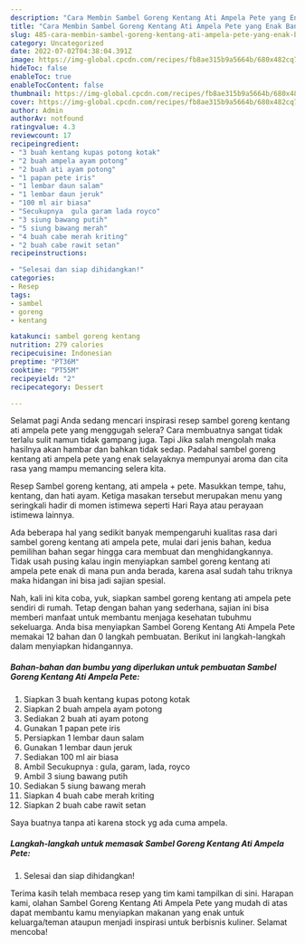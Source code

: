 ```yaml
---
description: "Cara Membin Sambel Goreng Kentang Ati Ampela Pete yang Enak Banget"
title: "Cara Membin Sambel Goreng Kentang Ati Ampela Pete yang Enak Banget"
slug: 485-cara-membin-sambel-goreng-kentang-ati-ampela-pete-yang-enak-banget
category: Uncategorized
date: 2022-07-02T04:38:04.391Z
image: https://img-global.cpcdn.com/recipes/fb8ae315b9a5664b/680x482cq70/sambel-goreng-kentang-ati-ampela-pete-foto-resep-utama.jpg
hideToc: false
enableToc: true
enableTocContent: false
thumbnail: https://img-global.cpcdn.com/recipes/fb8ae315b9a5664b/680x482cq70/sambel-goreng-kentang-ati-ampela-pete-foto-resep-utama.jpg
cover: https://img-global.cpcdn.com/recipes/fb8ae315b9a5664b/680x482cq70/sambel-goreng-kentang-ati-ampela-pete-foto-resep-utama.jpg
author: Admin
authorAv: notfound
ratingvalue: 4.3
reviewcount: 17
recipeingredient:
- "3 buah kentang kupas potong kotak"
- "2 buah ampela ayam potong"
- "2 buah ati ayam potong"
- "1 papan pete iris"
- "1 lembar daun salam"
- "1 lembar daun jeruk"
- "100 ml air biasa"
- "Secukupnya  gula garam lada royco"
- "3 siung bawang putih"
- "5 siung bawang merah"
- "4 buah cabe merah kriting"
- "2 buah cabe rawit setan"
recipeinstructions:

- "Selesai dan siap dihidangkan!"
categories:
- Resep
tags:
- sambel
- goreng
- kentang

katakunci: sambel goreng kentang 
nutrition: 279 calories
recipecuisine: Indonesian
preptime: "PT36M"
cooktime: "PT55M"
recipeyield: "2"
recipecategory: Dessert

---
```



Selamat pagi Anda sedang mencari inspirasi resep sambel goreng kentang ati ampela pete yang menggugah selera? Cara membuatnya sangat tidak terlalu sulit namun tidak gampang juga. Tapi Jika salah mengolah maka hasilnya akan hambar dan bahkan tidak sedap. Padahal sambel goreng kentang ati ampela pete yang enak selayaknya mempunyai aroma dan cita rasa yang mampu memancing selera kita.


Resep Sambel goreng kentang, ati ampela + pete. Masukkan tempe, tahu, kentang, dan hati ayam. Ketiga masakan tersebut merupakan menu yang seringkali hadir di momen istimewa seperti Hari Raya atau perayaan istimewa lainnya.

Ada beberapa hal yang sedikit banyak mempengaruhi kualitas rasa dari sambel goreng kentang ati ampela pete, mulai dari jenis bahan, kedua pemilihan bahan segar hingga cara membuat dan menghidangkannya. Tidak usah pusing kalau ingin menyiapkan sambel goreng kentang ati ampela pete enak di mana pun anda berada, karena asal sudah tahu triknya maka hidangan ini bisa jadi sajian spesial.


Nah, kali ini kita coba, yuk, siapkan sambel goreng kentang ati ampela pete sendiri di rumah. Tetap dengan bahan yang sederhana, sajian ini bisa memberi manfaat untuk membantu menjaga kesehatan tubuhmu sekeluarga. Anda bisa menyiapkan Sambel Goreng Kentang Ati Ampela Pete memakai 12 bahan dan 0 langkah pembuatan. Berikut ini langkah-langkah dalam menyiapkan hidangannya.

<!--inarticleads1-->

##### Bahan-bahan dan bumbu yang diperlukan untuk pembuatan Sambel Goreng Kentang Ati Ampela Pete:

1. Siapkan 3 buah kentang kupas potong kotak
1. Siapkan 2 buah ampela ayam potong
1. Sediakan 2 buah ati ayam potong
1. Gunakan 1 papan pete iris
1. Persiapkan 1 lembar daun salam
1. Gunakan 1 lembar daun jeruk
1. Sediakan 100 ml air biasa
1. Ambil Secukupnya : gula, garam, lada, royco
1. Ambil 3 siung bawang putih
1. Sediakan 5 siung bawang merah
1. Siapkan 4 buah cabe merah kriting
1. Siapkan 2 buah cabe rawit setan


Saya buatnya tanpa ati karena stock yg ada cuma ampela. 

<!--inarticleads2-->

##### Langkah-langkah untuk memasak Sambel Goreng Kentang Ati Ampela Pete:


1. Selesai dan siap dihidangkan!



Terima kasih telah membaca resep yang tim kami tampilkan di sini. Harapan kami, olahan Sambel Goreng Kentang Ati Ampela Pete yang mudah di atas dapat membantu kamu menyiapkan makanan yang enak untuk keluarga/teman ataupun menjadi inspirasi untuk berbisnis kuliner. Selamat mencoba!
